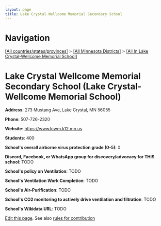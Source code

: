 ```yaml
---
layout: page
title: Lake Crystal Wellcome Memorial Secondary School
---
```

# Navigation

[[All countries/states/provinces]](../../..) > [[All Minnesota Districts]](../..) > [[All In Lake Crystal-Wellcome Memorial School]](..)

# Lake Crystal Wellcome Memorial Secondary School (Lake Crystal-Wellcome Memorial School)

**Address**: 273 Mustang Ave, Lake Crystal, MN 56055

**Phone**: 507-726-2320

**Website**: <https://www.lcwm.k12.mn.us>

**Students**: 400

**School's overall airborne virus protection grade (0-5)**: 0

**Discord, Facebook, or WhatsApp group for discovery/advocacy for THIS school**: TODO

**School's policy on Ventilation**: TODO

**School's Ventilation Work Completion**: TODO

**School's Air-Purification**: TODO

**School's CO2 monitoring to actively drive ventilation and filtration**: TODO

**School's Wikidata URL**: TODO


[Edit this page](https://github.com/ventilate-schools/MN/edit/main/./Lake_Crystal-Wellcome_Memorial_School/Lake_Crystal_Wellcome_Memorial_Secondary_School.md). See also [rules for contribution](../../../contribution-rules/)